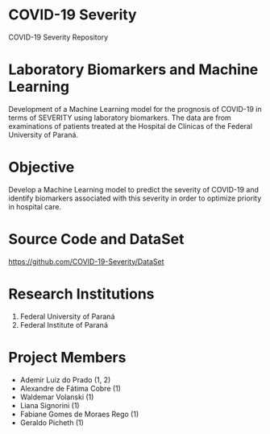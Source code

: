 # COVID-19 Severity
COVID-19 Severity Repository

# Laboratory Biomarkers and Machine Learning
Development of a Machine Learning model for the prognosis of COVID-19 in terms of SEVERITY using laboratory biomarkers. The data are from examinations of patients treated at the Hospital de Clínicas of the Federal University of Paraná.

# Objective
Develop a Machine Learning model to predict the severity of COVID-19 and identify biomarkers associated with this severity in order to optimize priority in hospital care.

# Source Code and DataSet
https://github.com/COVID-19-Severity/DataSet

# Research Institutions
<ol>
  <li>Federal University of Paraná</li>
  <li>Federal Institute of Paraná</li>
</ol>  

# Project Members
<ul>  
  <li>Ademir Luiz do Prado (1, 2)</li>
  <li>Alexandre de Fátima Cobre (1)</li>
  <li>Waldemar Volanski (1)</li>
  <li>Liana Signorini (1)</li>
  <li>Fabiane Gomes de Moraes Rego (1)</li>
  <li>Geraldo Picheth (1)</li>
</ul>
